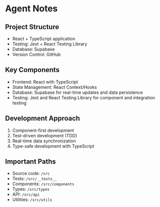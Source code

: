 # Agent Notes

## Project Structure
- React + TypeScript application
- Testing: Jest + React Testing Library
- Database: Supabase
- Version Control: GitHub

## Key Components
- Frontend: React with TypeScript
- State Management: React Context/Hooks
- Database: Supabase for real-time updates and data persistence
- Testing: Jest and React Testing Library for component and integration testing

## Development Approach
1. Component-first development
2. Test-driven development (TDD)
3. Real-time data synchronization
4. Type-safe development with TypeScript

## Important Paths
- Source code: `/src`
- Tests: `/src/__tests__`
- Components: `/src/components`
- Types: `/src/types`
- API: `/src/api`
- Utilities: `/src/utils`
